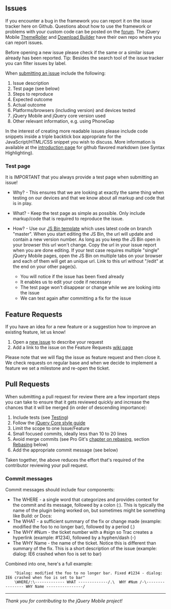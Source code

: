 ## Issues

If you encounter a bug in the framework you can report it on the issue tracker here on Github. Questions about how to use the framework or problems with your custom code can be posted on the [forum](https://forum.jquery.com/jquery-mobile).
The jQuery Mobile [ThemeRoller](https://github.com/jquery/web-jquery-mobile-theme-roller) and [Download Builder](https://github.com/jquery/jquery-mobile-builder) have their own repo where you can report issues.

Before opening a new issue please check if the same or a similar issue already has been reported. Tip: Besides the search tool of the issue tracker you can filter issues by label.

When [submitting an issue](https://github.com/jquery/jquery-mobile/issues/new) include the following:

1. Issue description
2. Test page (see below)
3. Steps to reproduce
4. Expected outcome
5. Actual outcome
6. Platforms/browsers (including version) and devices tested
7. jQuery Mobile and jQuery core version used
8. Other relevant information, e.g. using PhoneGap

In the interest of creating more readable issues please include code snippets inside a triple backtick box appropriate for the JavaScript/HTML/CSS snippet you wish to discuss. More information is available at the [introduction page](http://github.github.com/github-flavored-markdown/) for github flavored markdown (see Syntax Highlighting).

### Test page

It is IMPORTANT that you always provide a test page when submitting an issue!

* Why? - This ensures that we are looking at exactly the same thing when testing on our devices and that we know about all markup and code that is in play.

* What? - Keep the test page as simple as possible. Only include markup/code that is required to reproduce the issue.

* How? - Use our [JS Bin template](http://jsbin.com/amozef/1/edit) which uses latest code on branch "master". When you start editing the JS Bin, the url will update and contain a new version number. As long as you keep the JS Bin open in your browser this url won't change. Copy the url in your issue report when you are done editing. If your test case requires multiple "single" jQuery Mobile pages, open the JS Bin on multiple tabs on your browser and each of them will get an unique url. Link to this url without "/edit" at the end on your other page(s).  
  * You will notice if the issue has been fixed already
  * It enables us to edit your code if necessary
  * The test page won't disappear or change while we are looking into the issue
  * We can test again after committing a fix for the issue

## Feature Requests

If you have an idea for a new feature or a suggestion how to improve an existing feature, let us know!

1. Open a [new issue](https://github.com/jquery/jquery-mobile/issues/new) to describe your request
2. Add a link to the issue on the Feature Requests [wiki page](https://github.com/jquery/jquery-mobile/wiki/Feature-Requests)

Please note that we will flag the issue as feature request and then close it. We check requests on regular base and when we decide to implement a feature we set a milestone and re-open the ticket.

## Pull Requests

When submitting a pull request for review there are a few important steps you can take to ensure that it gets reviewed quickly and increase the chances that it will be merged (in order of descending importance):

1. Include tests (see [Testing](https://github.com/jquery/jquery-mobile/blob/master/README.md#testing))
2. Follow the [jQuery Core style guide](http://docs.jquery.com/JQuery_Core_Style_Guidelines)
3. Limit the scope to one Issue/Feature
4. Small focused commits, ideally less than 10 to 20 lines
5. Avoid merge commits (see Pro Git's [chapter on rebasing](http://git-scm.com/book/ch3-6.html), section [Rebasing](#rebasing) below)
6. Add the appropriate commit message (see below)

Taken together, the above reduces the effort that's required of the contributor reviewing your pull request.

### Commit messages

Commit messages should include four components:

* The WHERE - a single word that categorizes and provides context for the commit and its message, followed by a colon (:). This is typically the name of the plugin being worked on, but sometimes might be something like Build: or Docs:
* The WHAT - a sufficient summary of the fix or change made (example: modified the foo to no longer bar), followed by a period (.)
* The WHY #Num - the ticket number with a #sign so Trac creates a hyperlink (example: #1234), followed by a hyphen/dash (-)
* The WHY Name - the name of the ticket. Notice this is different than summary of the fix. This is a short description of the issue (example: dialog: IE6 crashed when foo is set to bar)

Combined into one, here's a full example:

        "Dialog: modified the foo to no longer bar. Fixed #1234 - dialog: IE6 crashed when foo is set to bar"
        \WHERE/:\------------- WHAT -------------/.\  WHY #Num /-\---------------- WHY Name ----------------/


------------------------------------------------------------

*Thank you for contributing to the jQuery Mobile project!*
